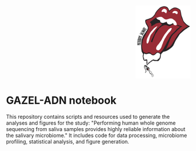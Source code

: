<p align="right">
  <img src="logo.png" alt="Logo" width="150">
</p>

# GAZEL-ADN notebook

This repository contains scripts and resources used to generate the analyses and figures for the study:  "Performing human whole genome sequencing from saliva samples provides highly reliable information about the salivary microbiome."  It includes code for data processing, microbiome profiling, statistical analysis, and figure generation.
